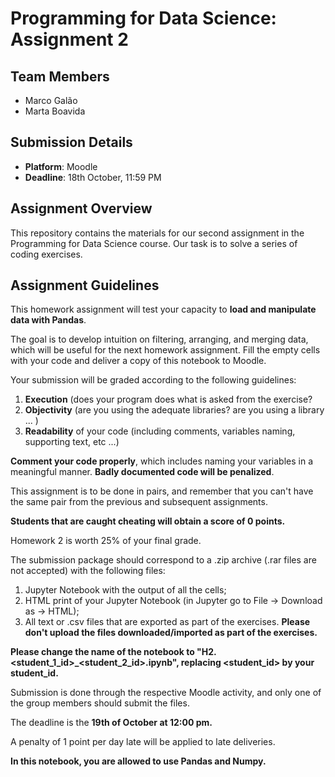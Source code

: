 # Programming for Data Science: Assignment 2

## Team Members
- Marco Galão
- Marta Boavida

## Submission Details
- **Platform**: Moodle
- **Deadline**: 18th October, 11:59 PM

## Assignment Overview
This repository contains the materials for our second assignment in the Programming for Data Science course. Our task is to solve a series of coding exercises.

## Assignment Guidelines
This homework assignment will test your capacity to **load and manipulate data with Pandas**.

The goal is to develop intuition on filtering, arranging, and merging data, which will be useful for the next homework assignment.
Fill the empty cells with your code and deliver a copy of this notebook to Moodle.

Your submission will be graded according to the following guidelines:

1. **Execution** (does your program does what is asked from the exercise?
2. **Objectivity** (are you using the adequate libraries? are you using a library ... )
3. **Readability** of your code (including comments, variables naming, supporting text, etc ...)

**Comment your code properly**, which includes naming your variables in a meaningful manner. **Badly documented code will be penalized**.

This assignment is to be done in pairs, and remember that you can't have the same pair from the previous and subsequent assignments.

**Students that are caught cheating will obtain a score of 0 points.**

Homework 2 is worth 25% of your final grade.

The submission package should correspond to a .zip archive (.rar files are not accepted) with the following files:

1. Jupyter Notebook with the output of all the cells;
2. HTML print of your Jupyter Notebook (in Jupyter go to File -> Download as -> HTML);
3. All text or .csv files that are exported as part of the exercises. **Please don't upload the files downloaded/imported as part of the exercises.**

**Please change the name of the notebook to "H2.<student_1_id>_<student_2_id>.ipynb", replacing <student_id> by your student_id.**

Submission is done through the respective Moodle activity, and only one of the group members should submit the files.

The deadline is the **19th of October at 12:00 pm.**

A penalty of 1 point per day late will be applied to late deliveries.

**In this notebook, you are allowed to use Pandas and Numpy.**

